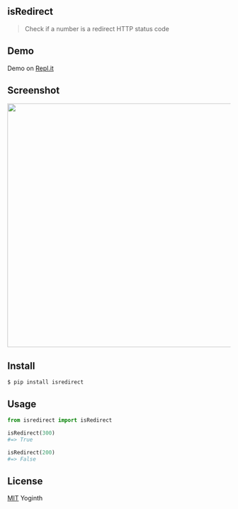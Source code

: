 ## isRedirect

> Check if a number is a redirect HTTP status code

## Demo

Demo on [Repl.it](https://repl.it/@yoginth/isredirect)

## Screenshot

<img src="https://gitlab.com/yoginth/isredirect/raw/master/Screenshot.png" width="550">

## Install

```
$ pip install isredirect
```

## Usage

```python
from isredirect import isRedirect

isRedirect(300)
#=> True

isRedirect(200)
#=> False
```

## License

[MIT][license] Yoginth

[LICENSE]: https://mit.yoginth.com
